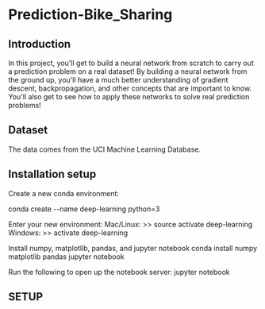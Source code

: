 # Prediction-Bike_Sharing
## Introduction
In this project, you'll get to build a neural network from scratch to carry out a prediction problem on a real dataset! By building a neural network from the ground up, you'll have a much better understanding of gradient descent, backpropagation, and other concepts that are important to know. You'll also get to see how to apply these networks to solve real prediction problems!

## Dataset
 The data comes from the UCI Machine Learning Database.
 
## Installation setup
Create a new conda environment:
<div class="boxed">
 conda create --name deep-learning python=3
</div> 


Enter your new environment:
Mac/Linux: >> source activate deep-learning
Windows: >> activate deep-learning

Install numpy, matplotlib, pandas, and jupyter notebook
conda install numpy matplotlib pandas jupyter notebook

Run the following to open up the notebook server:
jupyter notebook



## SETUP

